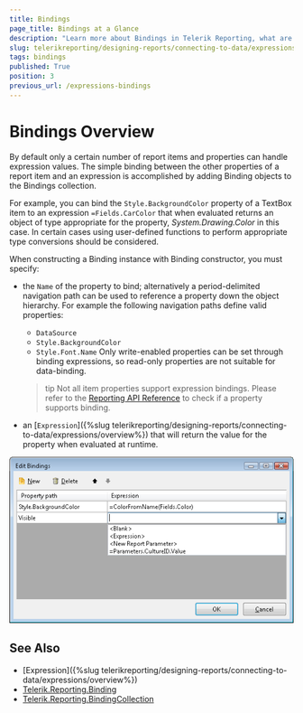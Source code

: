 ```yaml
---
title: Bindings
page_title: Bindings at a Glance
description: "Learn more about Bindings in Telerik Reporting, what are the suitable scenarios for using them and how to set bindings in report items."
slug: telerikreporting/designing-reports/connecting-to-data/expressions/using-expressions/bindings
tags: bindings
published: True
position: 3
previous_url: /expressions-bindings
---
```


# Bindings Overview

By default only a certain number of report items and properties can handle expression values. The simple binding between the other properties of a report item and an expression is accomplished by adding Binding objects to the Bindings collection.

For example, you can bind the `Style.BackgroundColor` property of a TextBox item to an expression `=Fields.CarColor` that when evaluated returns an object of type appropriate for the property, _System.Drawing.Color_ in this case. In certain cases using user-defined functions to perform appropriate type conversions should be considered.

When constructing a Binding instance with Binding constructor, you must specify:

* the `Name` of the property to bind; alternatively a period-delimited navigation path can be used to reference a property down the object hierarchy. For example the following navigation paths define valid properties:

	+ `DataSource`
	+ `Style.BackgroundColor`
	+ `Style.Font.Name` Only write-enabled properties can be set through binding expressions, so read-only properties are not suitable for data-binding.

	>tip Not all item properties support expression bindings. Please refer to the [Reporting API Reference](/api/) to check if a property supports binding.

* an [`Expression`]({%slug telerikreporting/designing-reports/connecting-to-data/expressions/overview%}) that will return the value for the property when evaluated at runtime.

![Edit Bindings Wizard](images/UI/Bindings.png)

## See Also

* [Expression]({%slug telerikreporting/designing-reports/connecting-to-data/expressions/overview%})
* [Telerik.Reporting.Binding](/api/Telerik.Reporting.Binding)
* [Telerik.Reporting.BindingCollection](/api/Telerik.Reporting.BindingCollection)
